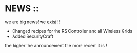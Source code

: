 # NEWS ::
we are big news! we exist !!

- Changed recipes for the RS Controller and all Wireless Grids
- Added SecurityCraft

the higher the announcement the more recent it is !

